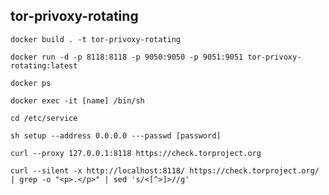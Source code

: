 ## tor-privoxy-rotating

`docker build . -t tor-privoxy-rotating`

`docker run -d -p 8118:8118 -p 9050:9050 -p 9051:9051 tor-privoxy-rotating:latest`

`docker ps`

`docker exec -it [name] /bin/sh`

`cd /etc/service`

`sh setup --address 0.0.0.0 ---passwd [password]`

`curl --proxy 127.0.0.1:8118 https://check.torproject.org`

`curl --silent -x http://localhost:8118/ https://check.torproject.org/ | grep -o "<p>.</p>" | sed 's/<[^>]>//g'`
